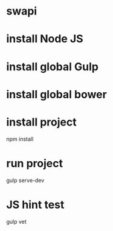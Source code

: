 # swapi

# install Node JS
# install global Gulp
# install global bower

# install project
npm install

# run project
gulp serve-dev


# JS hint test
gulp vet